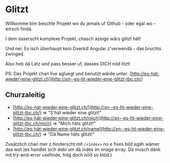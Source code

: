 # Glitzt

Willkomme bim beschte Projekt wo du jemals uf Github - oder egal wo - wirsch findä.

I dem üsserscht komplexe Projekt, chasch azeige wärs glitzt hät!

Und nei: Es isch überhaupt kein Overkill Angular z'verwendä - das bruchts zwinged.

Also heb dä Latz und pass besser uf, dasses DICH nöd litzt!

PS:
Das Projekt chan live agluegt und benutzt wärde unter:
[http://es-hät-wieder-eine-glitzt.ch](http://xn--es-ht-wieder-eine-glitzt-tbc.ch/)

## Churzaleitig

- [http://es-hät-wieder-eine-glitzt.ch/](http://xn--es-ht-wieder-eine-glitzt-tbc.ch/) => "S'hät wieder eine glitzt!"
- [http://es-hät-wieder-eine-glitzt.ch/mich](http://xn--es-ht-wieder-eine-glitzt-tbc.ch/mich) => "Mich häts glitzt!"
- [http://es-hät-wieder-eine-glitzt.ch/name](http://xn--es-ht-wieder-eine-glitzt-tbc.ch/<name>) => "Dä Name häts glitzt!"

Zusätzlich chan mer z hinderscht mit `/<index>` no e fixes bild agäh wämer das wot (es handlet sich debi um dä index im image array. Dä musch dänk mit try-and-error usefinde, fräg doch nöd so blöd.)
